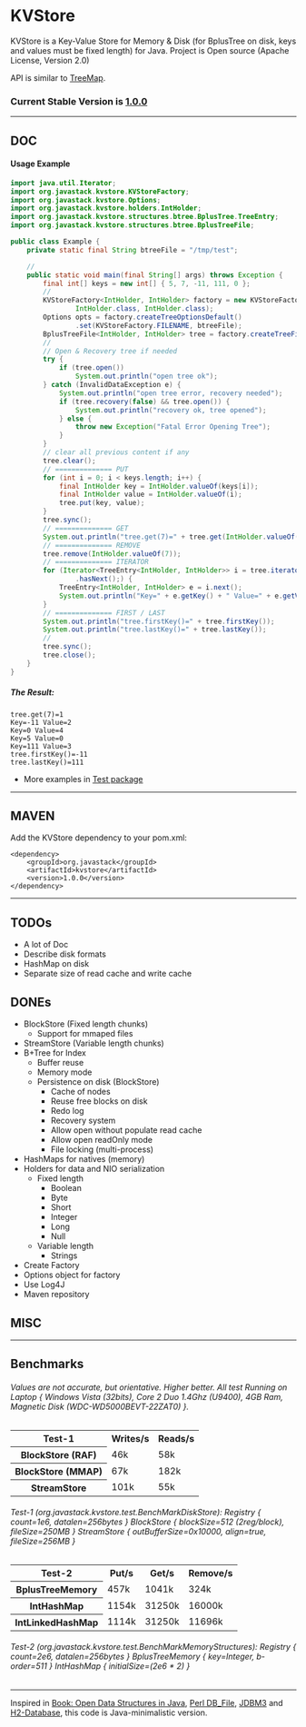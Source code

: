 # KVStore

KVStore is a Key-Value Store for Memory & Disk (for BplusTree on disk, keys and values must be fixed length) for Java. Project is Open source (Apache License, Version 2.0) 

API is similar to [TreeMap](http://docs.oracle.com/javase/6/docs/api/java/util/TreeMap.html).

### Current Stable Version is [1.0.0](https://search.maven.org/#search|ga|1|g%3Aorg.javastack%20a%3Akvstore)

---

## DOC

#### Usage Example

```java
import java.util.Iterator;
import org.javastack.kvstore.KVStoreFactory;
import org.javastack.kvstore.Options;
import org.javastack.kvstore.holders.IntHolder;
import org.javastack.kvstore.structures.btree.BplusTree.TreeEntry;
import org.javastack.kvstore.structures.btree.BplusTreeFile;

public class Example {
	private static final String btreeFile = "/tmp/test";

	//
	public static void main(final String[] args) throws Exception {
		final int[] keys = new int[] { 5, 7, -11, 111, 0 };
		//
		KVStoreFactory<IntHolder, IntHolder> factory = new KVStoreFactory<IntHolder, IntHolder>(
				IntHolder.class, IntHolder.class);
		Options opts = factory.createTreeOptionsDefault()
				.set(KVStoreFactory.FILENAME, btreeFile);
		BplusTreeFile<IntHolder, IntHolder> tree = factory.createTreeFile(opts);
		//
		// Open & Recovery tree if needed
		try {
			if (tree.open())
				System.out.println("open tree ok");
		} catch (InvalidDataException e) {
			System.out.println("open tree error, recovery needed");
			if (tree.recovery(false) && tree.open()) {
				System.out.println("recovery ok, tree opened");
			} else {
				throw new Exception("Fatal Error Opening Tree");
			}
		}
		// clear all previous content if any
		tree.clear();
		// ============== PUT
		for (int i = 0; i < keys.length; i++) {
			final IntHolder key = IntHolder.valueOf(keys[i]);
			final IntHolder value = IntHolder.valueOf(i);
			tree.put(key, value);
		}
		tree.sync();
		// ============== GET
		System.out.println("tree.get(7)=" + tree.get(IntHolder.valueOf(7)));
		// ============== REMOVE
		tree.remove(IntHolder.valueOf(7));
		// ============== ITERATOR
		for (Iterator<TreeEntry<IntHolder, IntHolder>> i = tree.iterator(); i
				.hasNext();) {
			TreeEntry<IntHolder, IntHolder> e = i.next();
			System.out.println("Key=" + e.getKey() + " Value=" + e.getValue());
		}
		// ============== FIRST / LAST
		System.out.println("tree.firstKey()=" + tree.firstKey());
		System.out.println("tree.lastKey()=" + tree.lastKey());
		//
		tree.sync();
		tree.close();
	}
}
```

##### The Result:

	tree.get(7)=1
	Key=-11 Value=2
	Key=0 Value=4
	Key=5 Value=0
	Key=111 Value=3
	tree.firstKey()=-11
	tree.lastKey()=111


* More examples in [Test package](https://github.com/ggrandes/kvstore/tree/master/src/main/java/org/javastack/kvstore/test)

---

## MAVEN

Add the KVStore dependency to your pom.xml:

    <dependency>
        <groupId>org.javastack</groupId>
        <artifactId>kvstore</artifactId>
        <version>1.0.0</version>
    </dependency>

---

## TODOs

* A lot of Doc
* Describe disk formats
* HashMap on disk
* Separate size of read cache and write cache

## DONEs

* BlockStore (Fixed length chunks)
    * Support for mmaped files
* StreamStore (Variable length chunks)
* B+Tree for Index
    * Buffer reuse
    * Memory mode
    * Persistence on disk (BlockStore)
        * Cache of nodes
        * Reuse free blocks on disk
        * Redo log
        * Recovery system
        * Allow open without populate read cache
        * Allow open readOnly mode
        * File locking (multi-process)
* HashMaps for natives (memory) 
* Holders for data and NIO serialization
    * Fixed length
        * Boolean
        * Byte
        * Short
        * Integer
        * Long
        * Null
    * Variable length
        * Strings
* Create Factory
* Options object for factory
* Use Log4J
* Maven repository


## MISC

---

## Benchmarks

###### Values are not accurate, but orientative. Higher better. All test Running on Laptop { Windows Vista (32bits), Core 2 Duo 1.4Ghz (U9400), 4GB Ram, Magnetic Disk (WDC-WD5000BEVT-22ZAT0) }.

<table>
  <tr>
    <th>Test-1</th>
    <th>Writes/s</th>
    <th>Reads/s</th>
  </tr>
  <tr>
    <th>BlockStore (RAF)</th>
    <td>46k</td>
    <td>58k</td>
  </tr>
  <tr>
    <th>BlockStore (MMAP)</th>
    <td>67k</td>
    <td>182k</td>
  </tr>
  <tr>
    <th>StreamStore</th>
    <td>101k</td>
    <td>55k</td>
  </tr>
</table>

###### Test-1 (org.javastack.kvstore.test.BenchMarkDiskStore): Registry { count=1e6, datalen=256bytes } BlockStore { blockSize=512 (2reg/block), fileSize=250MB } StreamStore { outBufferSize=0x10000, align=true, fileSize=256MB } 

<table>
  <tr>
    <th>Test-2</th>
    <th>Put/s</th>
    <th>Get/s</th>
    <th>Remove/s</th>
  </tr>
  <tr>
    <th>BplusTreeMemory</th>
    <td>457k</td>
    <td>1041k</td>
    <td>324k</td>
  </tr>
  <tr>
    <th>IntHashMap</th>
    <td>1154k</td>
    <td>31250k</td>
    <td>16000k</td>
  </tr>
  <tr>
    <th>IntLinkedHashMap</th>
    <td>1114k</td>
    <td>31250k</td>
    <td>11696k</td>
  </tr>
</table>

###### Test-2 (org.javastack.kvstore.test.BenchMarkMemoryStructures): Registry { count=2e6, datalen=256bytes } BplusTreeMemory { key=Integer, b-order=511 } IntHashMap { initialSize=(2e6 * 2) } 

---
Inspired in [Book: Open Data Structures in Java](http://opendatastructures.org/ods-java/14_2_B_Trees.html), [Perl DB_File](http://search.cpan.org/~pmqs/DB_File-1.827/DB_File.pm), [JDBM3](https://github.com/jankotek/JDBM3) and [H2-Database](http://www.h2database.com/), this code is Java-minimalistic version.
